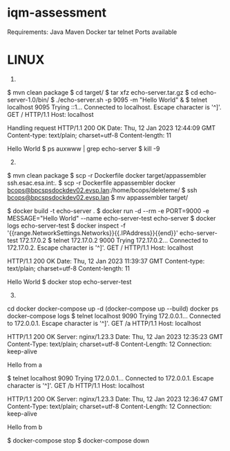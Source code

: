# iqm-assessment

Requirements:
Java
Maven
Docker
tar
telnet
Ports available

LINUX
=====
1) 
$ mvn clean package
$ cd target/
$ tar xfz echo-server.tar.gz
$ cd echo-server-1.0/bin/
$ ./echo-server.sh -p 9095 -m "Hello World" &
$ telnet localhost 9095
Trying ::1...
Connected to localhost.
Escape character is '^]'.
GET / HTTP/1.1
Host: localhost

Handling request
HTTP/1.1 200 OK
Date: Thu, 12 Jan 2023 12:44:09 GMT
Content-type: text/plain; charset=utf-8
Content-length: 11

Hello World
$ ps auxwww | grep echo-server
$ kill -9 <pid>

2) 
$ mvn clean package
$ scp -r Dockerfile docker target/appassembler ssh.esac.esa.int:.
$ scp -r Dockerfile appassembler docker bcops@bpcspsdockdev02.evsp.lan:/home/bcops/deleteme/
$ ssh bcops@bpcspsdockdev02.evsp.lan
$ mv appassembler target/

$ docker build -t echo-server .
$ docker run -d --rm -e PORT=9000 -e MESSAGE="Hello World" --name echo-server-test echo-server
$ docker logs echo-server-test
$ docker inspect -f '{{range.NetworkSettings.Networks}}{{.IPAddress}}{{end}}' echo-server-test
172.17.0.2
$ telnet 172.17.0.2 9000
Trying 172.17.0.2...
Connected to 172.17.0.2.
Escape character is '^]'.
GET / HTTP/1.1
Host: localhost

HTTP/1.1 200 OK
Date: Thu, 12 Jan 2023 11:39:37 GMT
Content-type: text/plain; charset=utf-8
Content-length: 11

Hello World
$ docker stop echo-server-test

3)
cd docker
docker-compose up -d (docker-compose up --build)
docker ps
docker-compose logs
$ telnet localhost 9090
Trying 172.0.0.1...
Connected to 172.0.0.1.
Escape character is '^]'.
GET /a HTTP/1.1
Host: localhost


HTTP/1.1 200 OK
Server: nginx/1.23.3
Date: Thu, 12 Jan 2023 12:35:23 GMT
Content-Type: text/plain; charset=utf-8
Content-Length: 12
Connection: keep-alive

Hello from a

$ telnet localhost 9090
Trying 172.0.0.1...
Connected to 172.0.0.1.
Escape character is '^]'.
GET /b HTTP/1.1
Host: localhost

HTTP/1.1 200 OK
Server: nginx/1.23.3
Date: Thu, 12 Jan 2023 12:36:47 GMT
Content-Type: text/plain; charset=utf-8
Content-Length: 12
Connection: keep-alive

Hello from b

$ docker-compose stop
$ docker-compose down